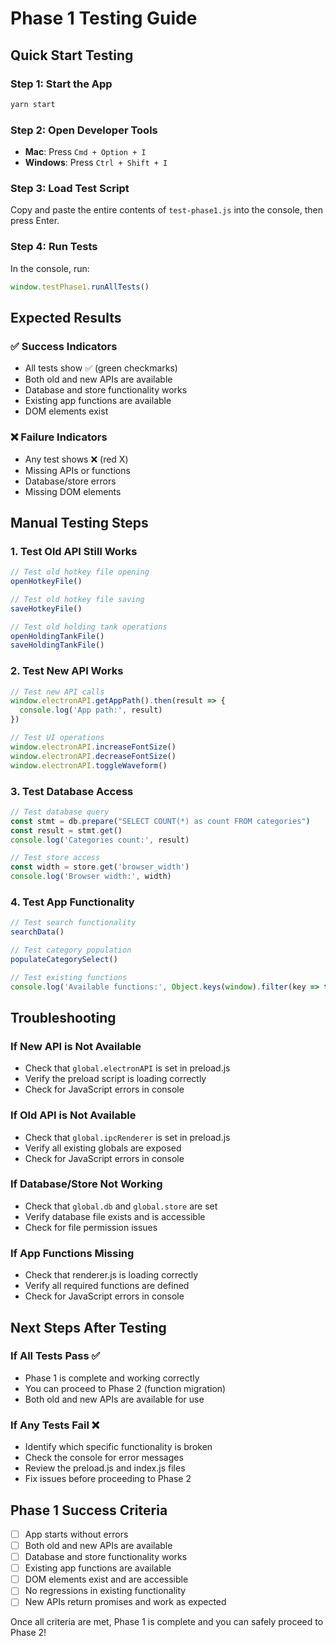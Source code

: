 # Phase 1 Testing Guide

## Quick Start Testing

### Step 1: Start the App
```bash
yarn start
```

### Step 2: Open Developer Tools
- **Mac**: Press `Cmd + Option + I`
- **Windows**: Press `Ctrl + Shift + I`

### Step 3: Load Test Script
Copy and paste the entire contents of `test-phase1.js` into the console, then press Enter.

### Step 4: Run Tests
In the console, run:
```javascript
window.testPhase1.runAllTests()
```

## Expected Results

### ✅ Success Indicators
- All tests show ✅ (green checkmarks)
- Both old and new APIs are available
- Database and store functionality works
- Existing app functions are available
- DOM elements exist

### ❌ Failure Indicators
- Any test shows ❌ (red X)
- Missing APIs or functions
- Database/store errors
- Missing DOM elements

## Manual Testing Steps

### 1. Test Old API Still Works
```javascript
// Test old hotkey file opening
openHotkeyFile()

// Test old hotkey file saving
saveHotkeyFile()

// Test old holding tank operations
openHoldingTankFile()
saveHoldingTankFile()
```

### 2. Test New API Works
```javascript
// Test new API calls
window.electronAPI.getAppPath().then(result => {
  console.log('App path:', result)
})

// Test UI operations
window.electronAPI.increaseFontSize()
window.electronAPI.decreaseFontSize()
window.electronAPI.toggleWaveform()
```

### 3. Test Database Access
```javascript
// Test database query
const stmt = db.prepare("SELECT COUNT(*) as count FROM categories")
const result = stmt.get()
console.log('Categories count:', result)

// Test store access
const width = store.get('browser_width')
console.log('Browser width:', width)
```

### 4. Test App Functionality
```javascript
// Test search functionality
searchData()

// Test category population
populateCategorySelect()

// Test existing functions
console.log('Available functions:', Object.keys(window).filter(key => typeof window[key] === 'function'))
```

## Troubleshooting

### If New API is Not Available
- Check that `global.electronAPI` is set in preload.js
- Verify the preload script is loading correctly
- Check for JavaScript errors in console

### If Old API is Not Available
- Check that `global.ipcRenderer` is set in preload.js
- Verify all existing globals are exposed
- Check for JavaScript errors in console

### If Database/Store Not Working
- Check that `global.db` and `global.store` are set
- Verify database file exists and is accessible
- Check for file permission issues

### If App Functions Missing
- Check that renderer.js is loading correctly
- Verify all required functions are defined
- Check for JavaScript errors in console

## Next Steps After Testing

### If All Tests Pass ✅
- Phase 1 is complete and working correctly
- You can proceed to Phase 2 (function migration)
- Both old and new APIs are available for use

### If Any Tests Fail ❌
- Identify which specific functionality is broken
- Check the console for error messages
- Review the preload.js and index.js files
- Fix issues before proceeding to Phase 2

## Phase 1 Success Criteria

- [ ] App starts without errors
- [ ] Both old and new APIs are available
- [ ] Database and store functionality works
- [ ] Existing app functions are available
- [ ] DOM elements exist and are accessible
- [ ] No regressions in existing functionality
- [ ] New APIs return promises and work as expected

Once all criteria are met, Phase 1 is complete and you can safely proceed to Phase 2! 